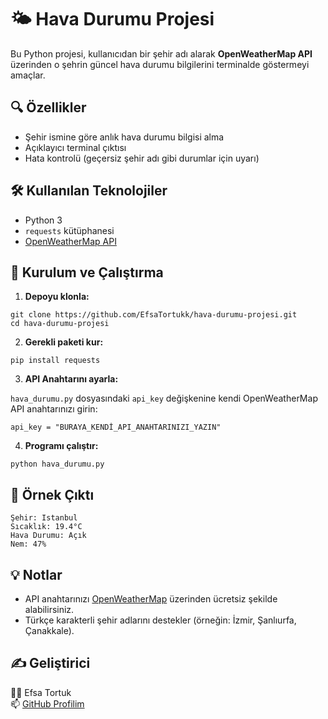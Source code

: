 # 🌤️ Hava Durumu Projesi

Bu Python projesi, kullanıcıdan bir şehir adı alarak **OpenWeatherMap API** üzerinden o şehrin güncel hava durumu bilgilerini terminalde göstermeyi amaçlar.

## 🔍 Özellikler

- Şehir ismine göre anlık hava durumu bilgisi alma  
- Açıklayıcı terminal çıktısı  
- Hata kontrolü (geçersiz şehir adı gibi durumlar için uyarı)

## 🛠️ Kullanılan Teknolojiler

- Python 3  
- `requests` kütüphanesi  
- [OpenWeatherMap API](https://openweathermap.org/)

## 🚀 Kurulum ve Çalıştırma

1. **Depoyu klonla:**

```
git clone https://github.com/EfsaTortukk/hava-durumu-projesi.git
cd hava-durumu-projesi
```

2. **Gerekli paketi kur:**

```
pip install requests
```

3. **API Anahtarını ayarla:**

`hava_durumu.py` dosyasındaki `api_key` değişkenine kendi OpenWeatherMap API anahtarınızı girin:

```
api_key = "BURAYA_KENDİ_API_ANAHTARINIZI_YAZIN"
```

4. **Programı çalıştır:**

```
python hava_durumu.py
```

## 📝 Örnek Çıktı

```
Şehir: Istanbul  
Sıcaklık: 19.4°C  
Hava Durumu: Açık  
Nem: 47%
```

## 💡 Notlar

- API anahtarınızı [OpenWeatherMap](https://openweathermap.org/api) üzerinden ücretsiz şekilde alabilirsiniz.  
- Türkçe karakterli şehir adlarını destekler (örneğin: İzmir, Şanlıurfa, Çanakkale).

## ✍️ Geliştirici

👩‍💻 Efsa Tortuk  
📫 [GitHub Profilim](https://github.com/EfsaTortukk)
